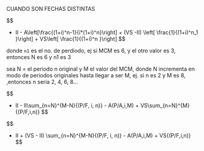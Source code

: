CUANDO SON FECHAS DISTINTAS

$$
- II - A\left[\frac{(1+i)^n-1}{i*(1+i)^n}\right] + (VS -II) \left[ \frac{1}{(1+i)^n_1 }\right] + VS\left[ \frac{1}{(1+i)^n }\right]
$$

donde `n1` es el no. de perdiodo, ej si MCM es 6, y el otro valor es 3, entonces N es 6 y n1 es 3

sea N = el periodo n original y M el valor del MCM, donde N incrementa en modo de periodos originales hasta llegar a ser M, ej. si n es 2 y M es 8, ,entonces n seria 2, 4, 6, 8...

$$
- II - II\sum_{n=N}^{M-N}{(P/F, i, n)} - A(P/A,i,M) + VS\sum_{n=N}^{M}{(P/F,i,n)}
$$

$$
- II + (VS - II) \sum_{n=N}^{M-N}{(P/F, i, n)} - A(P/A,i,M) + VS{(P/F,i,n)}
$$

